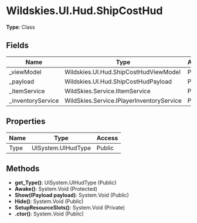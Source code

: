 ﻿# Wildskies.UI.Hud.ShipCostHud

**Type**: Class

## Fields

| Name | Type | Access |
|------|------|--------|
| _viewModel | Wildskies.UI.Hud.ShipCostHudViewModel | Private |
| _payload | Wildskies.UI.Hud.ShipCostHudPayload | Private |
| _itemService | WildSkies.Service.IItemService | Private |
| _inventoryService | WildSkies.Service.IPlayerInventoryService | Private |

## Properties

| Name | Type | Access |
|------|------|--------|
| Type | UISystem.UIHudType | Public |

## Methods

- **get_Type()**: UISystem.UIHudType (Public)
- **Awake()**: System.Void (Protected)
- **Show(IPayload payload)**: System.Void (Public)
- **Hide()**: System.Void (Public)
- **SetupResourceSlots()**: System.Void (Private)
- **.ctor()**: System.Void (Public)

